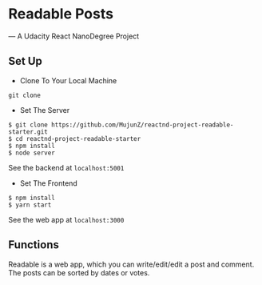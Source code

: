 # Readable Posts
— A Udacity React NanoDegree Project

## Set Up
- Clone To Your Local Machine
```
git clone
```
- Set The Server
```
$ git clone https://github.com/MujunZ/reactnd-project-readable-starter.git
$ cd reactnd-project-readable-starter
$ npm install
$ node server
```

See the backend at `localhost:5001`
- Set The Frontend
```
$ npm install
$ yarn start
```
See the web app at `localhost:3000`

## Functions
Readable is a web app, which you can write/edit/edit a post and comment. The posts can be sorted by dates or votes.